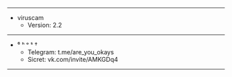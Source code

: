 - - -

- viruscam
  - Version: 2.2

- - -

- ⁶ ʰ ᵒ ˢ †
  - Telegram: t.me/are_you_okays
  - Sicret: vk.com/invite/AMKGDq4
  
- - -
